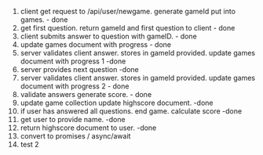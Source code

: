 1. client get request to /api/user/newgame. generate gameId put into games. - done
2. get first question. return gameId and first question to client - done
3. client submits answer to question with gameID. - done
4. update games document with progress - done
4. server validates client answer. stores in gameId provided. update games document with progress 1 -done
5. server provides next question -done
6. server validates client answer. stores in gameId provided. update games document with progress 2 - done
7. validate answers generate score. - done
8. update game collection update highscore document. -done
9. if user has answered all questions. end game. calculate score -done
10. get user to provide name. -done
11. return highscore document to user. -done
12. convert to promises / async/await
13. test 2